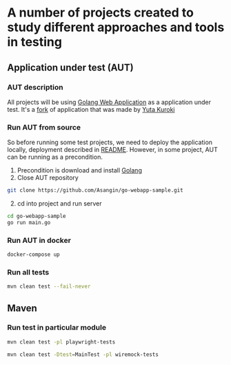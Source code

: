 # A number of projects created to study different approaches and tools in testing

## Application under test (AUT)

### AUT description
All projects will be using [Golang Web Application](https://github.com/Asangin/go-webapp-sample) as a application under
test.
It's a [fork](https://github.com/ybkuroki/go-webapp-sample) of application that was made
by [Yuta Kuroki](https://github.com/ybkuroki)

### Run AUT from source

So before running some test projects, we need to deploy the application locally, deployment described
in [README](https://github.com/Asangin/go-webapp-sample/blob/master/README.md#starting-server). However, in some
project, AUT can be running as a precondition.
1. Precondition is download and install [Golang](https://golang.org/)
2. Close AUT repository 
```bash 
git clone https://github.com/Asangin/go-webapp-sample.git
``` 
2. cd into project and run server
```bash 
cd go-webapp-sample
go run main.go 
``` 

### Run AUT in docker

```bash
docker-compose up
```

### Run all tests
```bash
mvn clean test --fail-never
```



## Maven

### Run test in particular module

```bash
mvn clean test -pl playwright-tests
```

```bash
mvn clean test -Dtest=MainTest -pl wiremock-tests
```